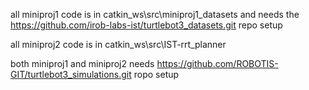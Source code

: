 all miniproj1 code is in catkin_ws\src\miniproj1_datasets and needs the https://github.com/irob-labs-ist/turtlebot3_datasets.git repo setup

all miniproj2 code is in catkin_ws\src\IST-rrt_planner

both miniproj1 and miniproj2 needs https://github.com/ROBOTIS-GIT/turtlebot3_simulations.git ropo setup